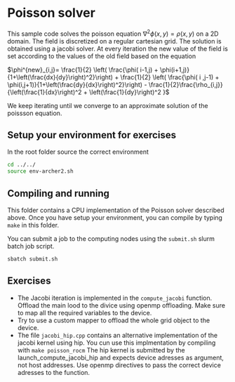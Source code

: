 # Poisson solver

This sample code solves the poisson equation $\nabla^2 \phi(x,y) = \rho(x,y)$ on a 2D domain. 
The field is discretized on a regular cartesian grid.
The solution is obtained using a jacobi solver. At every iteration the new value of the field is set according to the values of the old field based on the equation

$\phi^{new}_{i,j}= \frac{1}{2} \left( \frac{\phi( i-1,j) + \phi(i+1,j)}{1+\left(\frac{dx}{dy}\right)^2}\right)  + \frac{1}{2} \left( \frac{\phi( i ,j-1) + \phi(i,j+1)}{1+\left(\frac{dy}{dx}\right)^2}\right) -  \frac{1}{2}\frac{\rho_{i,j}}{\left(\frac{1}{dx}\right)^2 + \left(\frac{1}{dy}\right)^2 }$

We keep iterating until we converge to an approximate solution of the poissson equation.

## Setup your environment for exercises

In the root folder source the correct environment

```bash
cd ../../
source env-archer2.sh
```

## Compiling and running

This folder contains a CPU implementation of the Poisson solver described above. 
Once you have setup your environment, you can compile by typing `make` in this folder.

You can submit a job to the computing nodes using the `submit.sh` slurm batch job script.

```bash
sbatch submit.sh
```

## Exercises

-   The Jacobi iteration is implemented in the `compute_jacobi` function.
    Offload the main lood to the divice using openmp offloading. Make sure to map all the required variables to the device.
-   Try to use a custom mapper to offload the whole grid object to the device.
-   The file `jacobi_hip.cpp` contains an alternative implementation of the jacobi kernel using hip. You cun use this implmentation by compiling with `make poisson_rocm` The hip kernel is submitted by the launch_compute_jacobi_hip and expects device adresses as argument, not host addresses. Use openmp directives to pass the correct device adresses to the function.